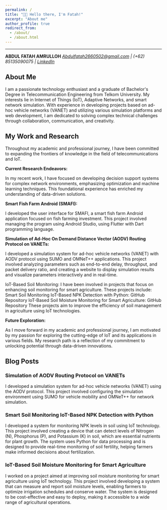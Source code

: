 ```yaml
---
permalink: /
title: "👋🏼 Hello there, I'm Fatah!"
excerpt: "About me"
author_profile: true
redirect_from: 
  - /about/
  - /about.html
---
```



---

**ABDUL FATAH AMRULLOH**
*Abdulfatah2660502@gmail.com | (+62) 85135090075 | [LinkedIn](https://www.linkedin.com/in/abdulfattahamrulloh/)*

## About Me

I am a passionate technology enthusiast and a graduate of Bachelor's Degree in Telecommunication Engineering from Telkom University. My interests lie in Internet of Things (IoT), Adaptive Networks, and smart network simulation. With experience in developing projects based on ad-hoc vehicle networks (VANET) and utilizing various simulation platforms and web development, I am dedicated to solving complex technical challenges through collaboration, communication, and creativity.

## My Work and Research

Throughout my academic and professional journey, I have been committed to expanding the frontiers of knowledge in the field of telecommunications and IoT.

**Current Research Endeavors:**

In my recent work, I have focused on developing decision support systems for complex network environments, emphasizing optimization and machine learning techniques. This foundational experience has enriched my understanding of data-driven solutions.

**Smart Fish Farm Android (SMAFI):**

I developed the user interface for SMAFI, a smart fish farm Android application focused on fish farming investment. This project involved managing the program using Android Studio, using Flutter with Dart programming language.

**Simulation of Ad-Hoc On Demand Distance Vector (AODV) Routing Protocol on VANETs:**

I developed a simulation system for ad-hoc vehicle networks (VANET) with AODV protocol using SUMO and OMNeT++ applications. This project involved analyzing parameters such as end-to-end delay, throughput, and packet delivery ratio, and creating a website to display simulation results and visualize parameters interactively and in real-time.

IoT-Based Soil Monitoring:
I have been involved in projects that focus on enhancing soil monitoring for smart agriculture. These projects include:
Smart Soil Monitoring IoT-Based NPK Detection with Python: GitHub Repository
IoT-Based Soil Moisture Monitoring for Smart Agriculture: GitHub Repository
These projects aim to improve the efficiency of soil management in agriculture using IoT technologies.

**Future Exploration:**

As I move forward in my academic and professional journey, I am motivated by my passion for exploring the cutting-edge of IoT and its applications in various fields. My research path is a reflection of my commitment to unlocking potential through data-driven innovations.


## Blog Posts

### Simulation of AODV Routing Protocol on VANETs


I developed a simulation system for ad-hoc vehicle networks (VANET) using the AODV protocol. This project involved configuring the simulation environment using SUMO for vehicle mobility and OMNeT++ for network simulation. 


### Smart Soil Monitoring IoT-Based NPK Detection with Python


I developed a system for monitoring NPK levels in soil using IoT technology. This project involved creating a device that can detect levels of Nitrogen (N), Phosphorus (P), and Potassium (K) in soil, which are essential nutrients for plant growth. The system uses Python for data processing and is designed to provide real-time monitoring of soil fertility, helping farmers make informed decisions about fertilization. 

### IoT-Based Soil Moisture Monitoring for Smart Agriculture 


I worked on a project aimed at improving soil moisture monitoring for smart agriculture using IoT technology. This project involved developing a system that can measure and report soil moisture levels, enabling farmers to optimize irrigation schedules and conserve water. The system is designed to be cost-effective and easy to deploy, making it accessible to a wide range of agricultural operations. 

